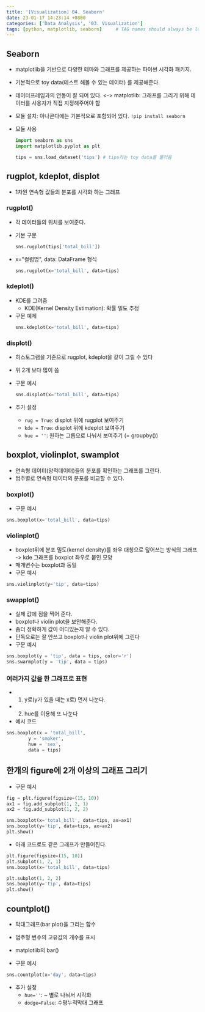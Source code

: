 ```yaml
---
title: '[Visualization] 04. Seaborn'
date: 23-01-17 14:23:14 +0800
categories: ['Data Analysis', '03. Visualization']
tags: [python, matplotlib, seaborn]     # TAG names should always be lowercase
---
```



## Seaborn
- matplotlib을 기반으로 다양한 테마와 그래프를 제공하는 파이썬 시각화 패키지.
- 기본적으로 toy data(테스트 해볼 수 있는 데이터) 를 제공해준다.
- 데이터프레임과의 연동이 잘 되어 있다. <-> matplotlib: 그래프를 그리기 위해 데이터를 사용자가 직접 지정해주어야 함


- 모듈 설치: 아나콘다에는 기본적으로 포함되어 있다.
    `!pip install seaborn`
- 모듈 사용
    ```python
    import seaborn as sns
    import matplotlib.pyplot as plt

    tips = sns.load_dataset('tips') # tips라는 toy data를 불러옴
    ```

## rugplot, kdeplot, displot
- 1차원 연속형 값들의 분포를 시각화 하는 그래프
### rugplot()
- 각 데이터들의 위치를 보여준다.

- 기본 구문
    ```python
    sns.rugplot(tips['total_bill'])
    ```

- x="컬럼명", data: DataFrame 형식
    ```python
    sns.rugplot(x='total_bill', data=tips)
    ```

### kdeplot()
- KDE를 그려줌
    - KDE(Kernel Density Estimation): 확률 밀도 추정
- 구문 예제
    ```python
    sns.kdeplot(x='total_bill', data=tips)
    ```

### displot()
- 히스토그램을 기준으로 rugplot, kdeplot을 같이 그릴 수 있다
- 위 2개 보다 많이 씀

- 구문 예시
    ```python
    sns.displot(x='total_bill', data=tips)
    ```
- 추가 설정
    - `rug = True`: displot 위에 rugplot 보여주기
    - `kde = True`: displot 위에 kdeplot 보여주기
    - `hue = ''`: 원하는 그룹으로 나눠서 보여주기 (= groupby())

## boxplot, violinplot, swamplot
- 연속형 데이터(양적데이터)들의 분포를 확인하는 그래프를 그린다.
- 범주별로 연속형 데이터의 분포를 비교할 수 있다.

### boxplot()
- 구문 예시
```python
sns.boxplot(x='total_bill', data=tips)
```  

### violinplot()
- boxplot위에 분포 밀도(kernel density)를 좌우 대칭으로 덮어쓰는 방식의 그래프 -> kde 그래프를 boxplot 좌우로 붙인 모양
- 매개변수는 boxplot과 동일
- 구문 예시
```python
sns.violinplot(y='tip', data=tips)
```  

### swapplot()
- 실제 값에 점을 찍어 준다.
- boxplot나 violin plot을 보안해준다.
- 좀더 정확하게 값이 어디있는지 알 수 있다.
- 단독으로는 잘 안쓰고 boxplot나 violin plot위에 그린다
- 구문 예시
```python
sns.boxplot(y = 'tip', data = tips, color='r')
sns.swarmplot(y = 'tip', data = tips)

```

### 여러가지 값을 한 그래프로 표현
- 1. y로(y가 있을 때는 x로) 먼저 나눈다.
- 2. hue를 이용해 또 나눈다
- 예시 코드
```python
sns.boxplot(x = 'total_bill',
        y = 'smoker',
        hue = 'sex',
        data = tips)
```  

## 한개의 figure에 2개 이상의 그래프 그리기

- 구문 예시
```python
fig = plt.figure(figsize=(15, 10))
ax1 = fig.add_subplot(1, 2, 1)
ax2 = fig.add_subplot(1, 2, 2)

sns.boxplot(x='total_bill', data=tips, ax=ax1)
sns.boxplot(y='tip', data=tips, ax=ax2)
plt.show()
```

- 아래 코드로도 같은 그래프가 만들어진다.

```python
plt.figure(figsize=(15, 10))
plt.subplot(1, 2, 1)
sns.boxplot(x='total_bill', data=tips)

plt.subplot(1, 2, 2)
sns.boxplot(y='tip', data=tips)
plt.show()
```

## countplot()
- 막대그래프(bar plot)을 그리는 함수
- 범주형 변수의 고유값의 개수를 표시
- matplotlib의 bar()

- 구문 예시
```python
sns.countplot(x='day', data=tips)
```

- 추가 설정
    - `hue=''`: ~ 별로 나눠서 시각화
    - `dodge=False`: 수평누적막대 그래프